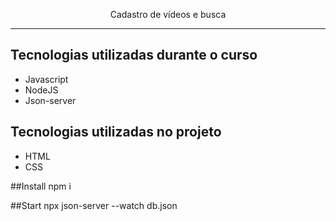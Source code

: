 <p align="center">Cadastro de vídeos e busca</p>

<hr>


## Tecnologias utilizadas durante o curso
* Javascript
* NodeJS
* Json-server

## Tecnologias utilizadas no projeto
* HTML
* CSS

##Install
npm i

##Start
npx json-server --watch db.json
